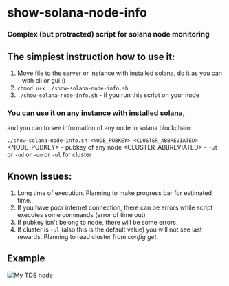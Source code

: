# show-solana-node-info
### Complex (but protracted) script for solana node monitoring

## The simpiest instruction how to use it:

1. Move file to the server or instance with installed solana, do it as you can - with cli or gui :)
2. `chmod u+x ./show-solana-node-info.sh`
3. `./show-solana-node-info.sh` - if you run this script on your node

### You can use it on any instance with installed solana,
and you can to see information of any node in solana blockchain:

`./show-solana-node-info.sh <NODE_PUBKEY> <CLUSTER_ABBREVIATED>`
<NODE_PUBKEY> - pubkey of any node
<CLUSTER_ABBREVIATED> - `-ut` or `-ud` or `-um` or `-ul` for cluster

## Known issues:
1. Long time of execution. Planning to make progress bar for estimated time.
2. If you have poor internet connection, there can be errors while script executes some commands (error of time out)
3. If pubkey isn't belong to node, there will be some errors.
4. If cluster is `-ul` (also this is the default value) you will not see last rewards. Planning to read cluster from *config get*.

## Example
![My TDS node](screenshots/example1.png "My TDS node info")
